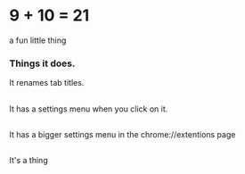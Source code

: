 # 9 + 10 = 21
a fun little thing
### Things it does.
It renames tab titles.
## 
It has a settings menu when you click on it.
## 
It has a bigger settings menu in the chrome://extentions page
## 
It's a thing
## 
